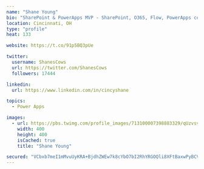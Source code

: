 ```yaml
---
name: "Shane Young"
bio: "SharePoint & PowerApps MVP - SharePoint, O365, Flow, PowerApps consulting? @PowerApps911 | Pure Snark? You found it."
location: Cincinnati, OH
type: "profile"
heat: 133

website: https://t.co/91p5BQ3pUe

twitter:
  username: ShanesCows
  url: https://twitter.com/ShanesCows
  followers: 17444

linkedin:
  url: https://www.linkedin.com/in/cincyshane

topics:
  - Power Apps

images:
  - url: https://pbs.twimg.com/profile_images/713100007398883329/qUzvsvQ3_400x400.jpg
    width: 400
    height: 400
    isCached: true
    title: "Shane Young"

secured: "VCbxb7meI1mMvuUyKRA+BjdhZWEw7k8cYbO7bI2RhYRGOQli8XFtBaxwPyBCVR+Jxnt4aVCiIR0gwedwL9Vp3Rd8JW3ou0gNyr6ZM8viecoSpxiXoMkogIl2VthP/lw6XfuvkbI/goqWl1o6Yvytqi47Y4OtuJdjA7SrK6jrzsiP0B90g9Y1Re+HJ+ufwaf/LNGbGL2anGUulQgBDOevceXe5HoGI2R66Up5XK49hRSAfQmRzW3leqjoII+hLKYBiL5sUNNfD2PkQ/VVlVPYa87CYjn/7qEgfLZnrJXrw6ZR7GR8dJmabCj8H5uYvRvvKKMPgNDnsFJfJWHyMmILwLIno1g7XyhVbc1BXiwdCD903oIWL2XIw4GmIXIYqWxbPZVizR0KKQuyo9DlBMuPvSctKaNtKw9HZRzVlP6S2aA=;Tpx+JPqP128/CWKtieegkg=="
---
```



